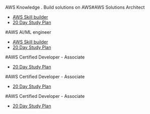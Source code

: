 AWS Knowledge .  Build solutions on AWS#AWS Solutions Architect
<ul>
<li><a href="https://explore.skillbuilder.aws/learn/course/internal/view/elearning/19378/aws-cloud-quest-generative-ai">AWS Skill builder</a></li>
<li><a href="aws/TBD">20 Day Study Plan</a></li>
</ul>
#AWS AI/ML engineer
<ul>
<li><a href="https://skillbuilder.aws/products#machine-learning">AWS Skill builder</a></li>
<li><a href="aws/TBD">20 Day Study Plan</a></li>
</ul>
#AWS Certified Developer - Associate
<ul>
<li><a href="aws/developercertassoc/README.md">20 Day Study Plan</a>
</li>
</ul>
#AWS Certified Developer - Associate
<ul>
<li><a href="aws/developercertassoc/README.md">20 Day Study Plan</a>
</li>
</ul>
#AWS Certified Developer - Associate
<ul>
<li><a href="aws/developercertassoc/README.md">20 Day Study Plan</a>
</li>
</ul>